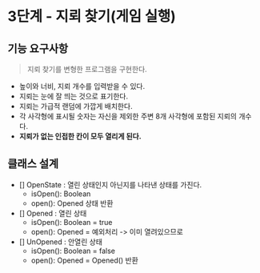# 3단계 - 지뢰 찾기(게임 실행)

## 기능 요구사항

> 지뢰 찾기를 변형한 프로그램을 구현한다.

* 높이와 너비, 지뢰 개수를 입력받을 수 있다.
* 지뢰는 눈에 잘 띄는 것으로 표기한다.
* 지뢰는 가급적 랜덤에 가깝게 배치한다.
* 각 사각형에 표시될 숫자는 자신을 제외한 주변 8개 사각형에 포함된 지뢰의 개수다.
* **지뢰가 없는 인접한 칸이 모두 열리게 된다.**

## 클래스 설계

* [] OpenState : 열린 상태인지 아닌지를 나타낸 상태를 가진다.
    * isOpen(): Boolean
    * open(): Opened 상태 반환 
* [] Opened : 열린 상태 
    * isOpen(): Boolean = true
    * open(): Opened = 예외처리 -> 이미 열려있으므로  
* [] UnOpened : 안열린 상태
    * isOpen(): Boolean = false
    * open(): Opened = Opened() 반환  
  
  

  



